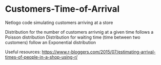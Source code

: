 # Customers-Time-of-Arrival
Netlogo code simulating customers arriving at a store

Distribution for the number of customers arrivnig at a given time follows a Poisson distribution
Distribution for waiting time (time between two customers) follow an Exponential distribution

Useful resources: https://www.r-bloggers.com/2015/07/estimating-arrival-times-of-people-in-a-shop-using-r/
